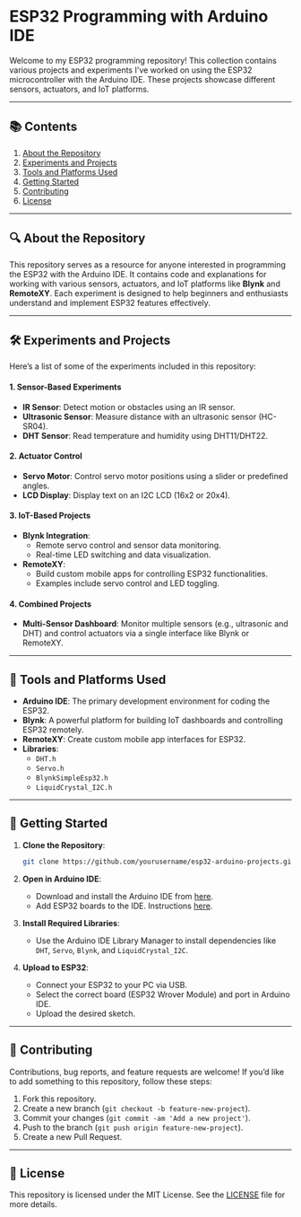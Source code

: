 # **ESP32 Programming with Arduino IDE**

Welcome to my ESP32 programming repository! This collection contains various projects and experiments I've worked on using the ESP32 microcontroller with the Arduino IDE. These projects showcase different sensors, actuators, and IoT platforms.

---

## **📚 Contents**
1. [About the Repository](#about-the-repository)
2. [Experiments and Projects](#experiments-and-projects)
3. [Tools and Platforms Used](#tools-and-platforms-used)
4. [Getting Started](#getting-started)
5. [Contributing](#contributing)
6. [License](#license)

---

## **🔍 About the Repository**

This repository serves as a resource for anyone interested in programming the ESP32 with the Arduino IDE. It contains code and explanations for working with various sensors, actuators, and IoT platforms like **Blynk** and **RemoteXY**. Each experiment is designed to help beginners and enthusiasts understand and implement ESP32 features effectively.

---

## **🛠️ Experiments and Projects**

Here’s a list of some of the experiments included in this repository:

#### **1. Sensor-Based Experiments**
- **IR Sensor**: Detect motion or obstacles using an IR sensor.
- **Ultrasonic Sensor**: Measure distance with an ultrasonic sensor (HC-SR04).
- **DHT Sensor**: Read temperature and humidity using DHT11/DHT22.

#### **2. Actuator Control**
- **Servo Motor**: Control servo motor positions using a slider or predefined angles.
- **LCD Display**: Display text on an I2C LCD (16x2 or 20x4).

#### **3. IoT-Based Projects**
- **Blynk Integration**: 
  - Remote servo control and sensor data monitoring.
  - Real-time LED switching and data visualization.
- **RemoteXY**:
  - Build custom mobile apps for controlling ESP32 functionalities.
  - Examples include servo control and LED toggling.

#### **4. Combined Projects**
- **Multi-Sensor Dashboard**: Monitor multiple sensors (e.g., ultrasonic and DHT) and control actuators via a single interface like Blynk or RemoteXY.

---

## **🧰 Tools and Platforms Used**
- **Arduino IDE**: The primary development environment for coding the ESP32.
- **Blynk**: A powerful platform for building IoT dashboards and controlling ESP32 remotely.
- **RemoteXY**: Create custom mobile app interfaces for ESP32.
- **Libraries**: 
  - `DHT.h`
  - `Servo.h`
  - `BlynkSimpleEsp32.h`
  - `LiquidCrystal_I2C.h`

---

## **🚀 Getting Started**

1. **Clone the Repository**:
   ```bash
   git clone https://github.com/yourusername/esp32-arduino-projects.git
   ```
2. **Open in Arduino IDE**:
   - Download and install the Arduino IDE from [here](https://www.arduino.cc/en/software).
   - Add ESP32 boards to the IDE. Instructions [here](https://docs.espressif.com/projects/arduino-esp32/en/latest/installing.html).

3. **Install Required Libraries**:
   - Use the Arduino IDE Library Manager to install dependencies like `DHT`, `Servo`, `Blynk`, and `LiquidCrystal_I2C`.

4. **Upload to ESP32**:
   - Connect your ESP32 to your PC via USB.
   - Select the correct board (ESP32 Wrover Module) and port in Arduino IDE.
   - Upload the desired sketch.

---

## **🤝 Contributing**

Contributions, bug reports, and feature requests are welcome! If you’d like to add something to this repository, follow these steps:
1. Fork this repository.
2. Create a new branch (`git checkout -b feature-new-project`).
3. Commit your changes (`git commit -am 'Add a new project'`).
4. Push to the branch (`git push origin feature-new-project`).
5. Create a new Pull Request.

---

## **📄 License**

This repository is licensed under the MIT License. See the [LICENSE](LICENSE) file for more details.

